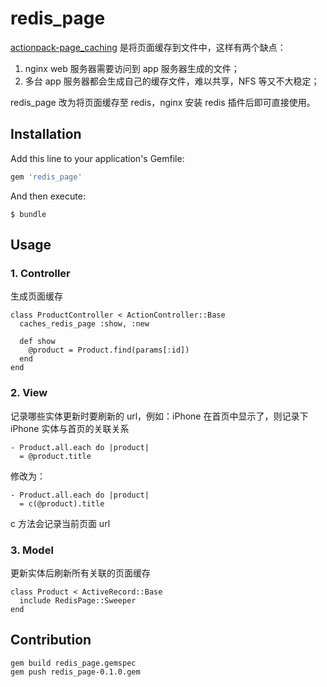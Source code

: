 # redis_page

[actionpack-page_caching](https://github.com/rails/actionpack-page_caching) 是将页面缓存到文件中，这样有两个缺点：

1. nginx web 服务器需要访问到 app 服务器生成的文件；
2. 多台 app 服务器都会生成自己的缓存文件，难以共享，NFS 等又不大稳定；

redis_page 改为将页面缓存至 redis，nginx 安装 redis 插件后即可直接使用。

## Installation

Add this line to your application's Gemfile:

```ruby
gem 'redis_page'
```

And then execute:

    $ bundle

## Usage

### 1. Controller

生成页面缓存

```
class ProductController < ActionController::Base
  caches_redis_page :show, :new

  def show
    @product = Product.find(params[:id])
  end
end
```

### 2. View

记录哪些实体更新时要刷新的 url，例如：iPhone 在首页中显示了，则记录下 iPhone 实体与首页的关联关系

```
- Product.all.each do |product|
  = @product.title
```

修改为：

```
- Product.all.each do |product|
  = c(@product).title
```

c 方法会记录当前页面 url

### 3. Model

更新实体后刷新所有关联的页面缓存

```
class Product < ActiveRecord::Base
  include RedisPage::Sweeper
end
```

## Contribution

```
gem build redis_page.gemspec
gem push redis_page-0.1.0.gem
```
